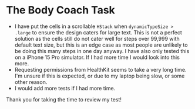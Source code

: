 # The Body Coach Task

* I have put the cells in a scrollable `HStack` when `dynamicTypeSize > .large` to ensure the design caters for large text. This is not a perfect solution as the cells still do not cater well for steps over 99,999 with default text size, but this is an edge case as most people are unlikely to be doing this many steps in one day anyway. I have also only tested this on a iPhone 15 Pro simulator. If I had more time I would look into this more.
* Requesting permissions from HealthKit seems to take a very long time. I'm unsure if this is expected, or due to my laptop being slow, or some other reason.
* I would add more tests if I had more time.

Thank you for taking the time to review my test!
